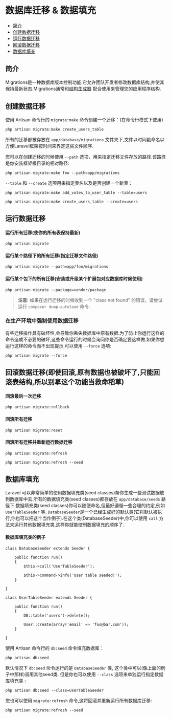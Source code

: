 # 数据库迁移 & 数据填充

- [简介](#introduction)
- [创建数据迁移](#creating-migrations)
- [运行数据迁移](#running-migrations)
- [回滚数据迁移](#rolling-back-migrations)
- [数据库填充](#database-seeding)

<a name="introduction"></a>
## 简介

Migrations是一种数据库版本控制功能.它允许团队开发者修改数据库结构,并使其保持最新状态.Migrations通常和[结构生成器](/docs/schema) 配合使用来管理您的应用程序结构.

<a name="creating-migrations"></a>
## 创建数据迁移

使用 Artisan 命令行的 `migrate:make`  命令创建一个迁移：(在命令行模式下使用)

	php artisan migrate:make create_users_table

所有的迁移都被存放在 `app/database/migrations` 文件夹下,文件以时间戳命名以方便Laravel框架按时间来界定这些文件顺序.

您可以在创建迁移的时候使用 `--path` 选项，用来指定迁移文件存放的路径.该路径是你安装框架根目录的相对路径:

	php artisan migrate:make foo --path=app/migrations

`--table` 和 `--create` 选项用来指定表名以及是否创建一个新表：

	php artisan migrate:make add_votes_to_user_table --table=users

	php artisan migrate:make create_users_table --create=users

<a name="running-migrations"></a>
## 运行数据迁移

#### 运行所有迁移(使你的所有表保持最新)

	php artisan migrate

#### 运行某个路径下的所有迁移(指定迁移文件路径)

	php artisan migrate --path=app/foo/migrations

#### 运行某个包下的所有迁移(安装或升级某个扩展包对应数据库时候使用)

	php artisan migrate --package=vendor/package

> **注意:** 如果在运行迁移的时候收到一个 "class not found" 的错误，请尝试运行 `composer dump-autoload` 命令.

### 在生产环境中强制使用数据迁移

有些迁移操作具有破坏性,会导致你丢失数据库中原有数据.为了防止你运行这样的命令造成不必要的破坏,这些命令运行的时候会询问你是否确定要这样做.如果你想运行这样的命令而不出现提示,可以使用 `--force` 选项:

	php artisan migrate --force

<a name="rolling-back-migrations"></a>
## 回滚数据迁移(即使回滚,原有数据也被破坏了,只能回滚表结构,所以别拿这个功能当救命稻草)

#### 回滚最后一次迁移

	php artisan migrate:rollback

#### 回滚所有迁移

	php artisan migrate:reset

#### 回滚所有迁移并重新运行数据迁移

	php artisan migrate:refresh

	php artisan migrate:refresh --seed

<a name="database-seeding"></a>
## 数据库填充

Laravel 可以非常简单的使用数据填充类(seed classes)帮你生成一些测试数据放到数据库中去.所有的数据填充类(seed classes)都存放在 `app/database/seeds` 路径下.数据填充类(seed classes)你可以随便命名,但最好遵循一些合理的约定,例如 `UserTableSeeder` 等. `DatabaseSeeder`是一个已经生成好的默认类(它将默认被执行,你也可以把这个当作例子).在这个类(DatabaseSeeder)中,你可以使用 `call` 方法来运行其他数据填充类,这样你就能控制数据填充的顺序了.

#### 数据库填充类的例子

	class DatabaseSeeder extends Seeder {

		public function run()
		{
			$this->call('UserTableSeeder');

			$this->command->info('User table seeded!');
		}

	}

	class UserTableSeeder extends Seeder {

		public function run()
		{
			DB::table('users')->delete();

			User::create(array('email' => 'foo@bar.com'));
		}

	}

使用 Artisan 命令行的 `db:seed` 命令填充数据库：

	php artisan db:seed

默认情况下 `db:seed` 命令运行的是 `DatabaseSeeder` 类, 这个类中可以(像上面的例子中那样)调用其他seed类. 但是你也可以使用 `--class` 选项来单独运行指定数据库填充类 :

	php artisan db:seed --class=UserTableSeeder

您也可以使用 `migrate:refresh` 命令,这将回滚并重新运行所有数据库迁移:

	php artisan migrate:refresh --seed

